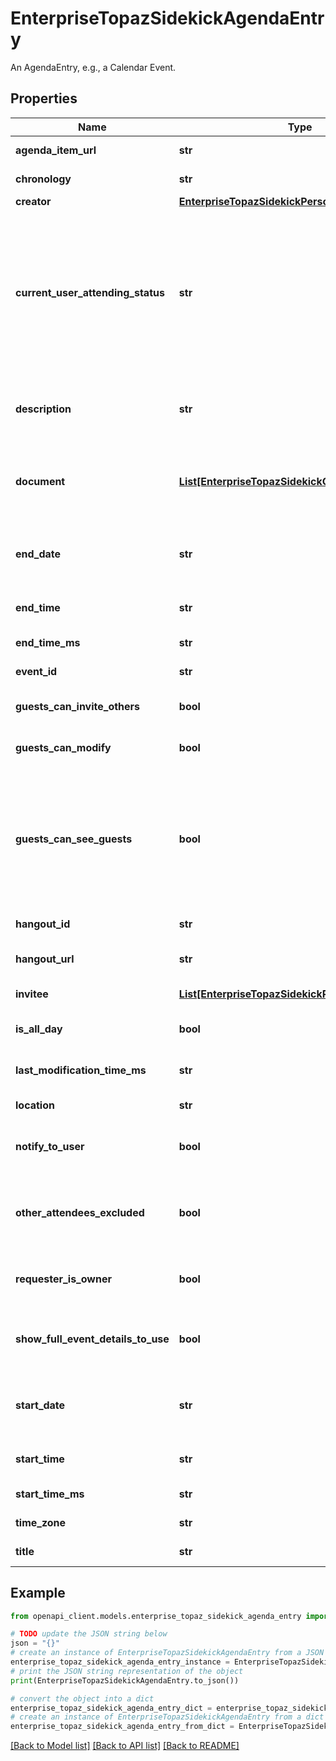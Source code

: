 # EnterpriseTopazSidekickAgendaEntry

An AgendaEntry, e.g., a Calendar Event.

## Properties

Name | Type | Description | Notes
------------ | ------------- | ------------- | -------------
**agenda_item_url** | **str** | URL of the agenda item. | [optional] 
**chronology** | **str** | The chronology from the present. | [optional] 
**creator** | [**EnterpriseTopazSidekickPerson**](EnterpriseTopazSidekickPerson.md) |  | [optional] 
**current_user_attending_status** | **str** | Attendance status for the current user making the request. This is a convenience data member in order to avoid figuring out the same by iterating the invitee list above on the caller side. | [optional] 
**description** | **str** | Description of the agenda item (i.e., typically, summary in calendar event). | [optional] 
**document** | [**List[EnterpriseTopazSidekickCommonDocument]**](EnterpriseTopazSidekickCommonDocument.md) | Items related to the current AgendaEntry. E.g., related drive/mail/groups documents. | [optional] 
**end_date** | **str** | End date \&quot;Friday, August 26\&quot; in the user&#39;s timezone. | [optional] 
**end_time** | **str** | End time (HH:mm) in the user&#39;s timezone. | [optional] 
**end_time_ms** | **str** | End time in milliseconds | [optional] 
**event_id** | **str** | Event id provided by Calendar API. | [optional] 
**guests_can_invite_others** | **bool** | Whether the guests can invite other guests. | [optional] 
**guests_can_modify** | **bool** | Whether the guests can modify the event. | [optional] 
**guests_can_see_guests** | **bool** | Whether the guests of the event can be seen. If false, the user is going to be reported as the only attendee to the meeting, even though there may be more attendees. | [optional] 
**hangout_id** | **str** | Hangout meeting identifier. | [optional] 
**hangout_url** | **str** | Absolute URL for the Hangout meeting. | [optional] 
**invitee** | [**List[EnterpriseTopazSidekickPerson]**](EnterpriseTopazSidekickPerson.md) | People attending the meeting. | [optional] 
**is_all_day** | **bool** | Whether the entry lasts all day. | [optional] 
**last_modification_time_ms** | **str** | Last time the event was modified. | [optional] 
**location** | **str** | Agenda item location. | [optional] 
**notify_to_user** | **bool** | Whether this should be notified to the user. | [optional] 
**other_attendees_excluded** | **bool** | Whether guest list is not returned because number of attendees is too large. | [optional] 
**requester_is_owner** | **bool** | Whether the requester is the owner of the agenda entry. | [optional] 
**show_full_event_details_to_use** | **bool** | Whether the details of this entry should be displayed to the user. | [optional] 
**start_date** | **str** | Start date \&quot;Friday, August 26\&quot; in the user&#39;s timezone. | [optional] 
**start_time** | **str** | Start time (HH:mm) in the user&#39;s timezone. | [optional] 
**start_time_ms** | **str** | Start time in milliseconds. | [optional] 
**time_zone** | **str** | User&#39;s calendar timezone; | [optional] 
**title** | **str** | Title of the agenda item. | [optional] 

## Example

```python
from openapi_client.models.enterprise_topaz_sidekick_agenda_entry import EnterpriseTopazSidekickAgendaEntry

# TODO update the JSON string below
json = "{}"
# create an instance of EnterpriseTopazSidekickAgendaEntry from a JSON string
enterprise_topaz_sidekick_agenda_entry_instance = EnterpriseTopazSidekickAgendaEntry.from_json(json)
# print the JSON string representation of the object
print(EnterpriseTopazSidekickAgendaEntry.to_json())

# convert the object into a dict
enterprise_topaz_sidekick_agenda_entry_dict = enterprise_topaz_sidekick_agenda_entry_instance.to_dict()
# create an instance of EnterpriseTopazSidekickAgendaEntry from a dict
enterprise_topaz_sidekick_agenda_entry_from_dict = EnterpriseTopazSidekickAgendaEntry.from_dict(enterprise_topaz_sidekick_agenda_entry_dict)
```
[[Back to Model list]](../README.md#documentation-for-models) [[Back to API list]](../README.md#documentation-for-api-endpoints) [[Back to README]](../README.md)


